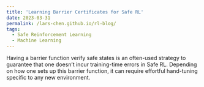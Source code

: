 ```yaml
---
title: 'Learning Barrier Certificates for Safe RL'
date: 2023-03-31
permalink: /lars-chen.github.io/rl-blog/
tags:
  - Safe Reinforcement Learning
  - Machine Learning
---
```


Having a barrier function verify safe states is an often-used strategy to guarantee that one doesn’t incur training-time errors in Safe RL. Depending on how one sets up this barrier function, it can require effortful hand-tuning specific to any new environment.


